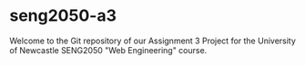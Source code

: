 # seng2050-a3
Welcome to the Git repository of our Assignment 3 Project for the University of Newcastle SENG2050 "Web Engineering" course. 
